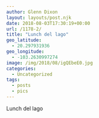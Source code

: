 ```yaml
---
author: Glenn Dixon
layout: layouts/post.njk
date: 2018-08-03T17:30:19+00:00
url: /1178-2/
title: "Lunch del lago"
geo_latitude:
  - 20.297931936
geo_longitude:
  - -103.2630997274
image: /img/2018/08/igQEbeE0.jpg
categories:
  - Uncategorized
tags:
  - posts
  - pics
---
```

Lunch del lago